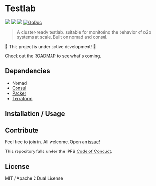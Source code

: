 # Testlab

[![](https://img.shields.io/badge/made%20by-Protocol%20Labs-blue.svg?style=flat-square)](http://protocol.ai)
[![](https://img.shields.io/badge/project-libp2p-blue.svg?style=flat-square)](http://libp2p.io/)
[![](https://img.shields.io/badge/freenode-%23libp2p-blue.svg?style=flat-square)](http://webchat.freenode.net/?channels=%libp2p)
[![GoDoc](https://godoc.org/github.com/libp2p/testlab?status.svg)](https://godoc.org/github.com/libp2p/testlab)

> A cluster-ready testlab, suitable for monitoring the behavior of p2p systems
  at scale. Built on nomad and consul.

🚧 This project is under active development! 🚧

Check out the [ROADMAP](ROADMAP.md) to see what's coming.

## Dependencies

- [Nomad](https://nomadproject.io)
- [Consul](https://consul.io)
- [Packer](https://packer.io)
- [Terraform](https://www.terraform.io/)

## Installation / Usage



## Contribute

Feel free to join in. All welcome. Open an [issue](https://github.com/libp2p/testlab/issues)!

This repository falls under the IPFS [Code of Conduct](https://github.com/ipfs/community/blob/master/code-of-conduct.md).

## License

MIT / Apache 2 Dual License
